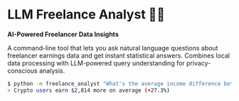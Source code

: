 # LLM Freelance Analyst 🤖💼

**AI-Powered Freelancer Data Insights**

A command-line tool that lets you ask natural language questions about freelancer earnings data and get instant
statistical answers. Combines local data processing with LLM-powered query understanding for privacy-conscious analysis.

```sh
$ python -m freelance_analyst "What's the average income difference between crypto and PayPal users?"
> Crypto users earn $2,814 more on average (+27.3%)
